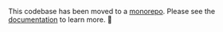 This codebase has been moved to a [monorepo](https://github.com/WebDevStudios/nextjs-wordpress-starter). Please see the [documentation](https://webdevstudios.github.io/nextjs-wordpress-starter/docs/index) to learn more. 🍻
